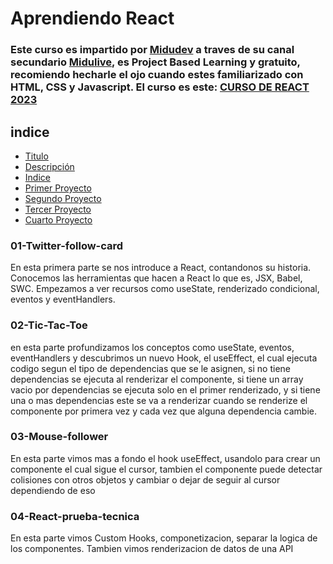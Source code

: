 <h1 id="title">
  Aprendiendo React
</h1>

<h3 id="description">
  Este curso es impartido por <a href="midu.tube">Midudev</a> a traves de su canal secundario <a href="https://www.youtube.com/@midulive">Midulive</a>, es Project Based Learning y gratuito, recomiendo hecharle el ojo cuando estes familiarizado con HTML, CSS y Javascript.
  El curso es este: <a href="https://www.youtube.com/watch?v=7iobxzd_2wY&list=PLUofhDIg_38q4D0xNWp7FEHOTcZhjWJ29">CURSO DE REACT 2023</a>
</h3>

<h2 id="index">indice</h2>

<ul>
  <li>
    <a href="#title">Titulo</a>
  </li>
  <li>
    <a href="#description">Descripción</a>
  </li>
  <li>
    <a href="#index">Indice</a>
  </li>
  <li>
    <a href="#1rsProject">Primer Proyecto</a>
  </li>
  <li>
    <a href="#2ndProject">Segundo Proyecto</a>
  </li>
  <li>
    <a href="#3thProject">Tercer Proyecto</a>
  </li>
  <li>
    <a href="#4thProject">Cuarto Proyecto</a>
  </li>
</ul>

<article>
  <section>
    <h3 id="1rsProject">01-Twitter-follow-card</h3>
    <p>
      En esta primera parte se nos introduce a React, contandonos su historia. Conocemos las herramientas que hacen a React lo que es, JSX, Babel, SWC. Empezamos a ver recursos como useState, renderizado condicional, eventos y eventHandlers.
    </p>
  </section>
  <section>
    <h3 id="2ndProject">02-Tic-Tac-Toe</h3>
    <p>
      en esta parte profundizamos los conceptos como useState, eventos, eventHandlers y descubrimos un nuevo Hook, el useEffect, el cual ejecuta codigo segun el tipo de dependencias que se le asignen, si no tiene dependencias se ejecuta al renderizar el componente,
      si tiene un array vacio por dependencias se ejecuta solo en el primer renderizado, y si tiene una o mas dependencias este se va a renderizar cuando se renderize el componente por primera vez y cada vez que alguna dependencia cambie.
    </p>
  </section>
  <section>
    <h3 id="3thProject">03-Mouse-follower</h3>
    <p>
      En esta parte vimos mas a fondo el hook useEffect, usandolo para crear un componente el cual sigue el cursor, tambien el componente puede detectar colisiones con otros objetos y cambiar o dejar de seguir al cursor dependiendo de eso
    </p>
  </section>
  <section>
    <h3 id="4thProject">04-React-prueba-tecnica</h3>
    <p>
      En esta parte vimos Custom Hooks, componetizacion, separar la logica de los componentes. Tambien vimos renderizacion de datos de una API
    </p>
  </section>
</article>
